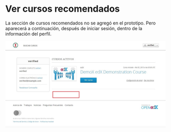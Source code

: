 # Ver cursos recomendados

La sección de cursos recomendados no se agregó en el prototipo. Pero aparecerá a continuación, después de iniciar sesión, dentro de la información del perfil. 


![home](../images/5-1-1.JPG)


